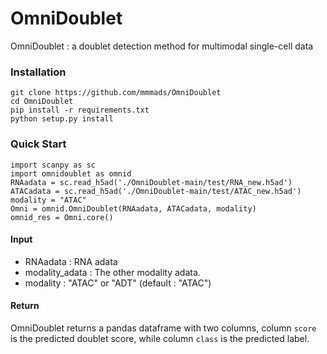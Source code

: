 # OmniDoublet
OmniDoublet : a doublet detection method for multimodal single-cell data

### Installation
```
git clone https://github.com/mmmads/OmniDoublet
cd OmniDoublet
pip install -r requirements.txt 
python setup.py install
```

### Quick Start
```
import scanpy as sc
import omnidoublet as omnid
RNAadata = sc.read_h5ad('./OmniDoublet-main/test/RNA_new.h5ad')
ATACadata = sc.read_h5ad('./OmniDoublet-main/test/ATAC_new.h5ad')
modality = "ATAC"
Omni = omnid.OmniDoublet(RNAadata, ATACadata, modality)
omnid_res = Omni.core()
```

#### Input
* RNAadata : RNA adata
* modality_adata : The other modality adata.
* modality : "ATAC" or "ADT" (default : "ATAC")


#### Return
OmniDoublet returns a pandas dataframe with two columns, column `score` is the predicted doublet score, while column `class` is the predicted label.
